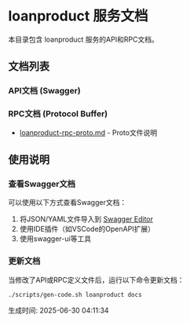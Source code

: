 # loanproduct 服务文档

本目录包含 loanproduct 服务的API和RPC文档。

## 文档列表

### API文档 (Swagger)

### RPC文档 (Protocol Buffer)
- [loanproduct-rpc-proto.md](./loanproduct-rpc-proto.md) - Proto文件说明

## 使用说明

### 查看Swagger文档
可以使用以下方式查看Swagger文档：
1. 将JSON/YAML文件导入到 [Swagger Editor](https://editor.swagger.io/)
2. 使用IDE插件（如VSCode的OpenAPI扩展）
3. 使用swagger-ui等工具

### 更新文档
当修改了API或RPC定义文件后，运行以下命令更新文档：
```bash
./scripts/gen-code.sh loanproduct docs
```

生成时间: 2025-06-30 04:11:34
